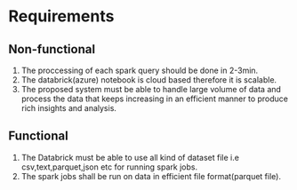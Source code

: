 # Requirements

## Non-functional

1. The proccessing of each spark query should be done in 2-3min.
2. The databrick(azure) notebook is cloud based therefore it is scalable.
3. The proposed system must be  able to handle large volume of data and process the data that keeps increasing  in an efficient manner to produce rich insights and analysis.

## Functional

1. The Databrick must be able to use all kind of dataset file i.e csv,text,parquet,json etc for running spark jobs.
2. The spark jobs shall be run on data in efficient file format(parquet file).